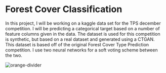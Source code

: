 # Forest Cover Classification

In this project, I will be working on a kaggle data set for the TPS december competition. I will be predicting a categorical target based on a number of feature columns given in the data. The dataset is used for this competition is synthetic, but based on a real dataset and generated using a CTGAN. This dataset is based off of the original Forest Cover Type Prediction competition. I use two neural networks for a soft voting scheme between the two.

![orange-divider](https://user-images.githubusercontent.com/7065401/92672455-187a5f80-f2ef-11ea-890c-40be9474f7b7.png)
